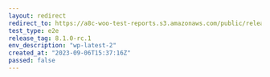 ```yaml
---
layout: redirect
redirect_to: https://a8c-woo-test-reports.s3.amazonaws.com/public/release/8.1.0-rc.1/wp-latest-2/e2e/index.html
test_type: e2e
release_tag: 8.1.0-rc.1
env_description: "wp-latest-2"
created_at: "2023-09-06T15:37:16Z"
passed: false
---
```

